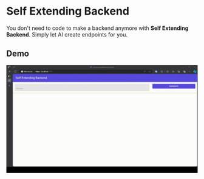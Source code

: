 # Self Extending Backend

You don't need to code to make a backend anymore with **Self Extending Backend**.
Simply let AI create endpoints for you.

## Demo
![demo gif](md-resources/Demo.gif)


